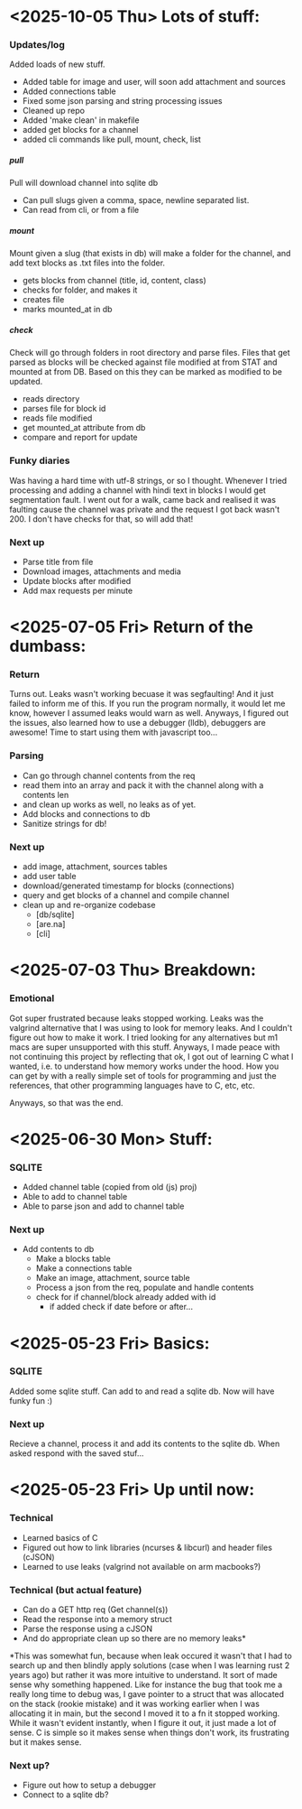 # <2025-10-05 Thu> Lots of stuff:
### Updates/log
Added loads of new stuff.
- Added table for image and user, will soon add attachment and sources
- Added connections table
- Fixed some json parsing and string processing issues
- Cleaned up repo
- Added 'make clean' in makefile
- added get blocks for a channel
- added cli commands like pull, mount, check, list

##### pull
Pull will download channel into sqlite db
- Can pull slugs given a comma, space, newline separated list.
- Can read from cli, or from a file

##### mount
Mount given a slug (that exists in db) will make a folder for the channel, and add text blocks as .txt files into the folder.
- gets blocks from channel (title, id, content, class)
- checks for folder, and makes it
- creates file
- marks mounted_at in db

##### check
Check will go through folders in root directory and parse files. Files that get parsed as blocks will be checked against file modified at from STAT and mounted at from DB. Based on this they can be marked as modified to be updated.
- reads directory
- parses file for block id
- reads file modified
- get mounted_at attribute from db
- compare and report for update


### Funky diaries
Was having a hard time with utf-8 strings, or so I thought. Whenever I tried processing and adding a channel with hindi text in blocks I would get segmentation fault. I went out for a walk, came back and realised it was faulting cause the channel was private and the request I got back wasn't 200. I don't have checks for that, so will add that!

### Next up
- Parse title from file
- Download images, attachments and media
- Update blocks after modified
- Add max requests per minute

# <2025-07-05 Fri> Return of the dumbass:
### Return
Turns out. Leaks wasn't working becuase it was segfaulting! And it just failed to inform me of this. If you run the program normally, it would let me know, however I assumed leaks would warn as well. Anyways, I figured out the issues, also learned how to use a debugger (lldb), debuggers are awesome! Time to start using them with javascript too...

### Parsing
- Can go through channel contents from the req
- read them into an array and pack it with the channel along with a contents len
- and clean up works as well, no leaks as of yet.
- Add blocks and connections to db
- Sanitize strings for db!

### Next up
- add image, attachment, sources tables
- add user table
- download/generated timestamp for blocks (connections)
- query and get blocks of a channel and compile channel
- clean up and re-organize codebase
  - [db/sqlite]
  - [are.na]
  - [cli]

# <2025-07-03 Thu> Breakdown:
### Emotional
Got super frustrated because leaks stopped working. Leaks was the valgrind alternative that I was using to look for memory leaks. And I couldn't figure out how to make it work. I tried looking for any alternatives but m1 macs are super unsupported with this stuff. Anyways, I made peace with not continuing this project by reflecting that ok, I got out of learning C what I wanted, i.e. to understand how memory works under the hood. How you can get by with a really simple set of tools for programming and just the references, that other programming languages have to C, etc, etc.

Anyways, so that was the end.

# <2025-06-30 Mon> Stuff:
### SQLITE
- Added channel table (copied from old (js) proj)
- Able to add to channel table
- Able to parse json and add to channel table

### Next up
- Add contents to db
  - Make a blocks table
  - Make a connections table
  - Make an image, attachment, source table
  - Process a json from the req, populate and handle contents
  - check for if channel/block already added with id
	- if added check if date before or after...
	
# <2025-05-23 Fri> Basics:
### SQLITE
Added some sqlite stuff. Can add to and read a sqlite db. Now will have funky fun :)

### Next up
Recieve a channel, process it and add its contents to the sqlite db.
When asked respond with the saved stuf...
	
# <2025-05-23 Fri> Up until now:
### Technical
- Learned basics of C
- Figured out how to link libraries (ncurses & libcurl) and header files (cJSON)
- Learned to use leaks (valgrind not available on arm macbooks?)

### Technical (but actual feature)
- Can do a GET http req (Get channel(s))
- Read the response into a memory struct
- Parse the response using a cJSON
- And do appropriate clean up so there are no memory leaks*

*This was somewhat fun, because when leak occured it wasn't that I had to search up and then blindly apply solutions (case when I was learning rust 2 years ago) but rather it was more intuitive to understand. It sort of made sense why something happened. Like for instance the bug that took me a really long time to debug was, I gave pointer to a struct that was allocated on the stack (rookie mistake) and it was working earlier when I was allocating it in main, but the second I moved it to a fn it stopped working. While it wasn't evident instantly, when I figure it out, it just made a lot of sense. C is simple so it makes sense when things don't work, its frustrating but it makes sense.

### Next up?
- Figure out how to setup a debugger
- Connect to a sqlite db?
